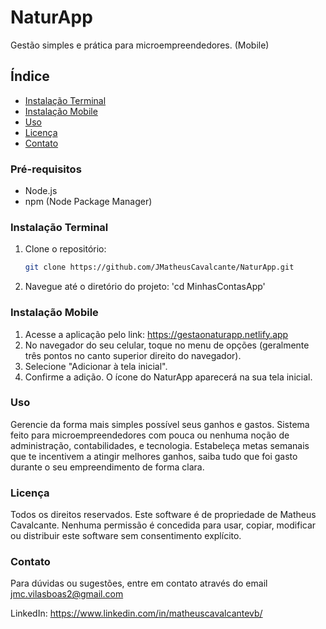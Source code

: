 # NaturApp

Gestão simples e prática para microempreendedores. (Mobile)

## Índice

- [Instalação Terminal](#instalaçãoT)
- [Instalação Mobile](#InstalaçãoM)
- [Uso](#uso)
- [Licença](#licença)
- [Contato](#contato)

### Pré-requisitos

- Node.js
- npm (Node Package Manager)

### Instalação Terminal

1. Clone o repositório:
   ```bash
   git clone https://github.com/JMatheusCavalcante/NaturApp.git

2. Navegue até o diretório do projeto: 'cd MinhasContasApp' 

### Instalação Mobile 

1. Acesse a aplicação pelo link: https://gestaonaturapp.netlify.app
2. No navegador do seu celular, toque no menu de opções (geralmente três pontos no canto superior direito do navegador).
3. Selecione "Adicionar à tela inicial".
4. Confirme a adição. O ícone do NaturApp aparecerá na sua tela inicial.


### Uso

Gerencie da forma mais simples possível seus ganhos e gastos. 
Sistema feito para microempreendedores com pouca ou nenhuma noção de administração, contabilidades, e tecnologia. Estabeleça metas semanais que te incentivem a atingir melhores ganhos, saiba tudo que foi gasto durante o seu empreendimento de forma clara. 


### Licença 
Todos os direitos reservados. Este software é de propriedade de Matheus Cavalcante. Nenhuma permissão é concedida para usar, copiar, modificar ou distribuir este software sem consentimento explícito.

### Contato 
Para dúvidas ou sugestões, entre em contato através do email jmc.vilasboas2@gmail.com

LinkedIn: https://www.linkedin.com/in/matheuscavalcantevb/
